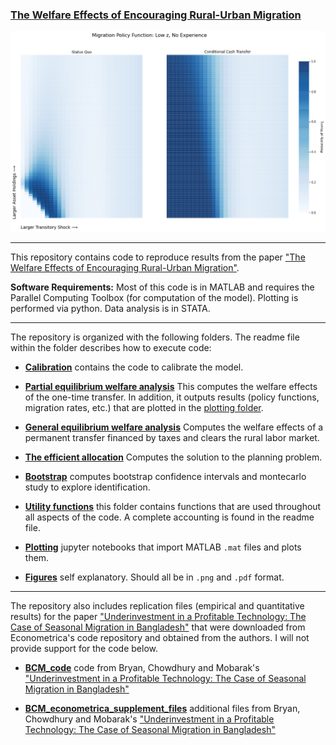 ### [The Welfare Effects of Encouraging Rural-Urban Migration](http://www.waugheconomics.com/uploads/2/2/5/6/22563786/LMW.pdf)

<p align="center">
<img src="./figures/migration_policy_low_z_both.png">
</p>

---

This repository contains code to reproduce results from the paper ["The Welfare Effects of Encouraging Rural-Urban Migration"](http://www.waugheconomics.com/uploads/2/2/5/6/22563786/LMW.pdf).

**Software Requirements:** Most of this code is in MATLAB and requires the Parallel Computing Toolbox (for computation of the model). Plotting is performed via python. Data analysis is in STATA.

---
The repository is organized with the following folders. The readme file within the folder describes how to execute code:

- **[Calibration](./calibration)** contains the code to calibrate the model.

- **[Partial equilibrium welfare analysis](./pe_welfare_analysis)** This computes the welfare effects of the one-time transfer. In addition, it outputs results (policy functions, migration rates, etc.) that are plotted in the [plotting folder](../plotting).

- **[General equilibrium welfare analysis](./ge_taxation)** Computes the welfare effects of a permanent transfer financed by taxes and clears the rural labor market.

- **[The efficient allocation](./efficient)** Computes the solution to the planning problem.

- **[Bootstrap](./bootstrap)** computes bootstrap confidence intervals and montecarlo study to explore identification.

- **[Utility functions](./utils)** this folder contains functions that are used throughout all aspects of the code. A complete accounting is found in the readme file.  

- **[Plotting](./plotting)** jupyter notebooks that import MATLAB ``.mat`` files and plots them.

- **[Figures](./utils)** self explanatory. Should all be in `.png` and `.pdf` format.

---

The repository also includes replication files (empirical and quantitative results) for the paper ["Underinvestment in a Profitable Technology: The Case of Seasonal Migration in Bangladesh"](https://onlinelibrary.wiley.com/doi/abs/10.3982/ECTA10489) that were downloaded from Econometrica's code repository and obtained from the authors. I will not provide support for the code below.

- **[BCM_code](./BCM_code)** code from Bryan, Chowdhury and Mobarak's ["Underinvestment in a Profitable Technology: The Case of Seasonal Migration in Bangladesh"](https://onlinelibrary.wiley.com/doi/abs/10.3982/ECTA10489)

- **[BCM_econometrica_supplement_files](./BCM_econometrica_supplement_files)** additional files from Bryan, Chowdhury and Mobarak's ["Underinvestment in a Profitable Technology: The Case of Seasonal Migration in Bangladesh"](https://onlinelibrary.wiley.com/doi/abs/10.3982/ECTA10489)
